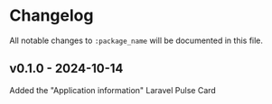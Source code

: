# Changelog

All notable changes to `:package_name` will be documented in this file.

## v0.1.0 - 2024-10-14

Added the "Application information" Laravel Pulse Card
